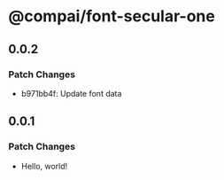 # @compai/font-secular-one

## 0.0.2

### Patch Changes

- b971bb4f: Update font data

## 0.0.1

### Patch Changes

- Hello, world!
